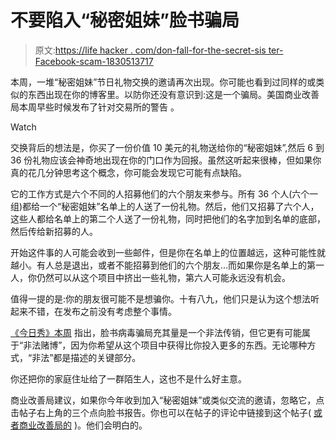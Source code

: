 # 不要陷入“秘密姐妹”脸书骗局

> 原文:[https://life hacker . com/don-fall-for-the-secret-sis ter-Facebook-scam-1830513717](https://lifehacker.com/dont-fall-for-that-secret-sister-facebook-scam-1830513717)

本周，一堆“秘密姐妹”节日礼物交换的邀请再次出现。你可能也看到过同样的或类似的东西出现在你的博客里。以防你还没有意识到:这是一个骗局。美国商业改善局本周早些时候发布了针对交易所的警告 。

Watch

交换背后的想法是，你买了一份价值 10 美元的礼物送给你的“秘密姐妹”,然后 6 到 36 份礼物应该会神奇地出现在你的门口作为回报。虽然这听起来很棒，但如果你真的花几分钟思考这个概念，你可能会发现它可能有点缺陷。

它的工作方式是六个不同的人招募他们的六个朋友来参与。所有 36 个人(六个一组)都给一个“秘密姐妹”名单上的人送了一份礼物。然后，他们又招募了六个人，这些人都给名单上的第二个人送了一份礼物，同时把他们的名字加到名单的底部，然后传给新招募的人。

开始这件事的人可能会收到一些邮件，但是你在名单上的位置越远，这种可能性就越小。有人总是退出，或者不能招募到他们的六个朋友…而如果你是名单上的第一人，你仍然可以从这个项目中挤出一些礼物，第六人可能永远没有机会。

值得一提的是:你的朋友很可能不是想骗你。十有八九，他们只是认为这个想法听起来不错，在发布之前没有考虑整个事情。

[《今日秀》本周](https://www.today.com/style/secret-sister-holiday-gift-exchanges-are-scam-t142112) 指出，脸书病毒骗局充其量是一个非法传销，但它更有可能属于“非法赌博”，因为你希望从这个项目中获得比你投入更多的东西。无论哪种方式，“非法”都是描述的关键部分。

你还把你的家庭住址给了一群陌生人，这也不是什么好主意。

商业改善局建议，如果你今年收到加入“秘密姐妹”或类似交流的邀请，忽略它，点击帖子右上角的三个点向脸书报告。你也可以在帖子的评论中链接到这个帖子( [或者商业改善局的](https://www.bbb.org/article/news-releases/18854-bbb-warning-secret-sister-gift-exchange-is-illegal) )。他们会明白的。